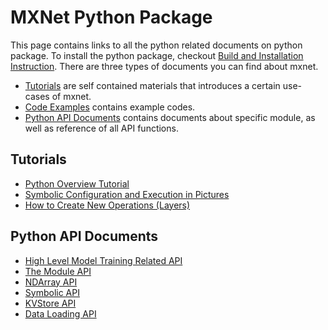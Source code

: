 MXNet Python Package
====================
This page contains links to all the python related documents on python package.
To install the python package, checkout [Build and Installation Instruction](../../how_to/build.md).
There are three types of documents you can find about mxnet.

* [Tutorials](#tutorials) are self contained materials that introduces a certain use-cases of mxnet.
* [Code Examples](../../../example) contains example codes.
* [Python API Documents](#python-api-documents) contains documents about specific module, as well as reference of all API functions.

Tutorials
---------
* [Python Overview Tutorial](tutorial.md)
* [Symbolic Configuration and Execution in Pictures](symbol_in_pictures.md)
* [How to Create New Operations (Layers)](../../how_to/new_op.md)

Python API Documents
--------------------
* [High Level Model Training Related API](model.md)
* [The Module API](module.md)
* [NDArray API](ndarray.md)
* [Symbolic API](symbol.md)
* [KVStore API](kvstore.md)
* [Data Loading API](io.md)

